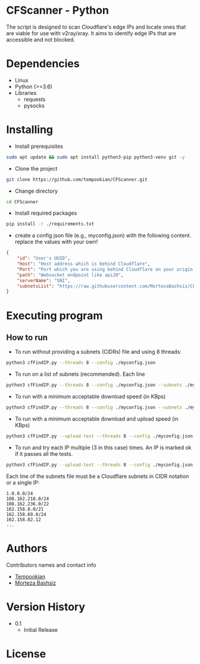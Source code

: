 # CFScanner - Python

The script is designed to scan Cloudflare's edge IPs and locate ones that are viable for use with v2ray/xray. It aims to identify edge IPs that are accessible and not blocked.

<!-- ## Description

An in-depth paragraph about your project and overview of use. -->

# Dependencies

* Linux
* Python (>=3.6)
* Libraries 
    - requests
    - pysocks

# Installing

* Install prerequisites
```bash
sudo apt update && sudo apt install python3-pip python3-venv git -y
```
* Clone the project
```bash
git clone https://github.com/tempookian/CFScanner.git
```
* Change directory
```bash
cd CFScanner
```
* Install required packages
```bash
pip install -r ./requirements.txt
```
* create a config json file (e.g., myconfig.json) with the following content. replace the values with your own!
```json
{
	"id": "User's UUID",
	"Host": "Host address which is behind Cloudflare",
	"Port": "Port which you are using behind Cloudflare on your origin server",
	"path": "Websocket endpoint like api20",
	"serverName": "SNI",
   	"subnetsList": "https://raw.githubusercontent.com/MortezaBashsiz/CFScanner/main/bash/cf.local.iplist"
}
```

# Executing program

## **How to run**
* To run without providing a subnets (CIDRs) file and using 8 threads: 
```bash
python3 cfFindIP.py --threads 8 --config ./myconfig.json
```
* To run on a list of subnets (recommended). Each line
```bash
python3 cfFindIP.py --threads 8 --config ./myconfig.json --subnets ./mysubnets.selection
```
* To run with a minimum acceptable download speed (in KBps)
```bash
python3 cfFindIP.py --threads 8 --config ./myconfig.json --subnets ./mysubnets.selection --download-speed 100
```
* To run with a minimum acceptable download and upload speed (in KBps)
```bash
python3 cfFindIP.py --upload-test --threads 8 --config ./myconfig.json --subnets ./mysubnets.selection --download-speed 100 --upload-speed 25
```
* To run and try each IP multiple (3 in this case) times. An IP is marked ok if it passes all the tests.
```bash
python3 cfFindIP.py --upload-test --threads 8 --config ./myconfig.json --subnets ./mysubnets.selection --download-speed 100 --upload-speed 25 --tries 3
```


Each line of the subnets file must be a Cloudflare subnets in CIDR notation or a single IP:
```
1.0.0.0/24
108.162.218.0/24
108.162.236.0/22
162.158.8.0/21
162.158.60.0/24
162.158.82.12
...
```

<!-- ## **positional arguments:**
* **threads**: Number of threads to use for parallel computing
* **config-path**: The path to the config file. For confg file example, see [config.sample](https://github.com/tempookian/CFScanner/blob/python/python/config.sample)
* **subnets-path**: (optional) The path to the custom subnets file. each line should be in the form of ip.ip.ip.ip/subnet_mask. If not provided, the program will read the cidrs from asn lookup

## **keyword arguments:**
* **--min-dl-speed**: Minimum acceptable download speed in KBps (default = 50)

---

## **Results:**
The results will be stored in the results directory. Each line of the results files includes a Cloudflare edge ip together with the respective response time in milliseconds, e.g., 

```
153 104.16.126.37
154 104.21.47.40
154 104.18.38.111
157 104.18.38.38
159 104.16.126.42
159 104.17.223.179
...
```

Two files are stored for each (complete) run of the script
* interim results file (e.g., ``20230226_180502_interim_result.txt``)
    - Includes the unsorted intermediate results. Useful in case the run is not complete.  
* final results file (e.g., ``20230226_180502_final_result.txt``)
  * Includes the final sorted results. The results are sorted ascendingly based on the response time of the edge ips.  -->


<!-- ## Help

Any advise for common problems or issues.
```
command to run if program contains helper info
``` -->

# Authors

Contributors names and contact info

* [Tempookian](https://github.com/tempookian)  
* [Morteza Bashsiz](https://github.com/MortezaBashsiz/)

# Version History

* 0.1
    * Initial Release

# License


<!-- ## Acknowledgments

Inspiration, code snippets, etc.
* [awesome-readme](https://github.com/matiassingers/awesome-readme)
* [PurpleBooth](https://gist.github.com/PurpleBooth/109311bb0361f32d87a2)
* [dbader](https://github.com/dbader/readme-template)
* [zenorocha](https://gist.github.com/zenorocha/4526327)
* [fvcproductions](https://gist.github.com/fvcproductions/1bfc2d4aecb01a834b46) -->

